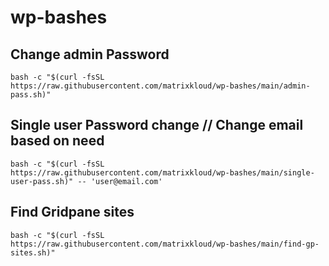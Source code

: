# wp-bashes

## Change admin Password
```bash -c "$(curl -fsSL https://raw.githubusercontent.com/matrixkloud/wp-bashes/main/admin-pass.sh)"```

## Single user Password change  // Change email based on need
```bash -c "$(curl -fsSL https://raw.githubusercontent.com/matrixkloud/wp-bashes/main/single-user-pass.sh)" -- 'user@email.com'```


## Find Gridpane sites
```bash -c "$(curl -fsSL https://raw.githubusercontent.com/matrixkloud/wp-bashes/main/find-gp-sites.sh)"```
